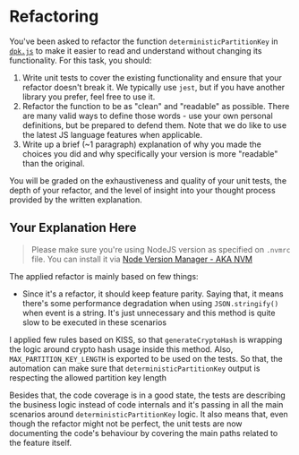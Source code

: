# Refactoring

You've been asked to refactor the function `deterministicPartitionKey` in [`dpk.js`](dpk.js) to make it easier to read and understand without changing its functionality. For this task, you should:

1. Write unit tests to cover the existing functionality and ensure that your refactor doesn't break it. We typically use `jest`, but if you have another library you prefer, feel free to use it.
2. Refactor the function to be as "clean" and "readable" as possible. There are many valid ways to define those words - use your own personal definitions, but be prepared to defend them. Note that we do like to use the latest JS language features when applicable.
3. Write up a brief (~1 paragraph) explanation of why you made the choices you did and why specifically your version is more "readable" than the original.

You will be graded on the exhaustiveness and quality of your unit tests, the depth of your refactor, and the level of insight into your thought process provided by the written explanation.

## Your Explanation Here

> Please make sure you're using NodeJS version as specified on `.nvmrc` file. You can install it via [Node Version Manager - AKA NVM](https://github.com/nvm-sh/nvm)

The applied refactor is mainly based on few things:

- Since it's a refactor, it should keep feature parity. Saying that, it means there's some performance degradation when using `JSON.stringify()` when event is a string. It's just unnecessary and this method is quite slow to be executed in these scenarios

I applied few rules based on KISS, so that `generateCryptoHash` is wrapping the logic around crypto hash usage inside this method. Also, `MAX_PARTITION_KEY_LENGTH` is exported to be used on the tests. So that, the automation can make sure that `deterministicPartitionKey` output is respecting the allowed partition key length

Besides that, the code coverage is in a good state, the tests are describing the business logic instead of code internals and it's passing in all the main scenarios around `deterministicPartitionKey` logic. It also means that, even though the refactor might not be perfect, the unit tests are now documenting the code's behaviour by covering the main paths related to the feature itself.
